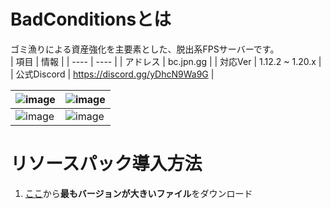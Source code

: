 # BadConditionsとは
ゴミ漁りによる資産強化を主要素とした、脱出系FPSサーバーです。  
| 項目 | 情報 |
| ---- | ---- |
| アドレス | bc.jpn.gg |
| 対応Ver | 1.12.2 ~ 1.20.x |
| 公式Discord | https://discord.gg/yDhcN9Wa9G |

|  ![image](https://github.com/tsukineko0308/BadConditions/blob/main/img/1.png?raw=true)  |  ![image](https://github.com/tsukineko0308/BadConditions/blob/main/img/2.png?raw=true)  |
| ---- | ---- |
|  ![image](https://github.com/tsukineko0308/BadConditions/blob/main/img/3.png?raw=true)  |  ![image](https://github.com/tsukineko0308/BadConditions/blob/main/img/4.png?raw=true)  |
# リソースパック導入方法
1. [ここ](https://github.com/tsukineko0308/BadConditions/tree/main/resourcepacks)から**最もバージョンが大きいファイル**をダウンロード

